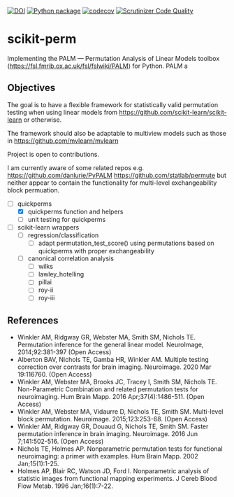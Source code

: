 [![DOI](https://zenodo.org/badge/303801602.svg)](https://zenodo.org/badge/latestdoi/303801602)
[![Python package](https://github.com/jameschapman19/scikit-perm/actions/workflows/python-package.yml/badge.svg)](https://github.com/jameschapman19/scikit-perm/actions/workflows/python-package.yml)
[![codecov](https://codecov.io/gh/jameschapman19/pypalm/branch/main/graph/badge.svg?token=DUTZX5ZO2L)](https://codecov.io/gh/jameschapman19/pypalm)
[![Scrutinizer Code Quality](https://scrutinizer-ci.com/g/jameschapman19/pypalm/badges/quality-score.png?b=main&s=7539a6d0e88e9e24aa80d99830afc7d3486b2165)](https://scrutinizer-ci.com/g/jameschapman19/pypalm/?branch=main)
# scikit-perm
Implementing the PALM — Permutation Analysis of Linear Models toolbox (https://fsl.fmrib.ox.ac.uk/fsl/fslwiki/PALM) for
Python. PALM a

## Objectives
The goal is to have a flexible framework for statistically valid permutation testing when using linear models from
https://github.com/scikit-learn/scikit-learn or otherwise. 

The framework should also be adaptable to multiview models such as those in https://github.com/mvlearn/mvlearn

Project is open to contributions. 

I am currently aware of some related repos e.g. https://github.com/danlurie/PyPALM https://github.com/statlab/permute 
but neither appear to contain the functionality for multi-level exchangeability block permuation.

- [ ] quickperms
    - [x] quickperms function and helpers
    - [ ] unit testing for quickperms
- [ ] scikit-learn wrappers
    - [ ] regression/classification
        - [ ] adapt permutation_test_score() using permutations based on quickperms
        with proper exchangeability
    - [ ] canonical correlation analysis
        - [ ] wilks
        - [ ] lawley_hotelling
        - [ ] pillai
        - [ ] roy-ii
        - [ ] roy-iii

## References
 - Winkler AM, Ridgway GR, Webster MA, Smith SM, Nichols TE. Permutation inference for the general linear model. NeuroImage, 2014;92:381-397 (Open Access)
- Alberton BAV, Nichols TE, Gamba HR, Winkler AM. Multiple testing correction over contrasts for brain imaging. Neuroimage. 2020 Mar 19:116760. (Open Access)
 - Winkler AM, Webster MA, Brooks JC, Tracey I, Smith SM, Nichols TE. Non-Parametric Combination and related permutation tests for neuroimaging. Hum Brain Mapp. 2016 Apr;37(4):1486-511. (Open Access)
 - Winkler AM, Webster MA, Vidaurre D, Nichols TE, Smith SM. Multi-level block permutation. Neuroimage. 2015;123:253-68. (Open Access)
 - Winkler AM, Ridgway GR, Douaud G, Nichols TE, Smith SM. Faster permutation inference in brain imaging. Neuroimage. 2016 Jun 7;141:502-516. (Open Access)
 - Nichols TE, Holmes AP. Nonparametric permutation tests for functional neuroimaging: a primer with examples. Hum Brain Mapp. 2002 Jan;15(1):1-25.
 - Holmes AP, Blair RC, Watson JD, Ford I. Nonparametric analysis of statistic images from functional mapping experiments. J Cereb Blood Flow Metab. 1996 Jan;16(1):7-22.